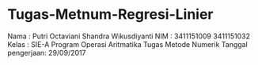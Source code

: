 # Tugas-Metnum-Regresi-Linier
Nama  : Putri Octaviani           Shandra Wikusdiyanti    NIM   : 3411151009           3411151032    Kelas : SIE-A    Program Operasi Aritmatika    Tugas Metode Numerik    Tanggal pengerjaan: 29/09/2017
